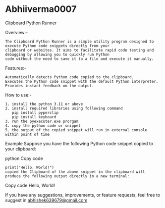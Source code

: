 # Abhiiverma0007
Clipboard Python Runner



Overview:-

	The Clipboard Python Runner is a simple utility program designed to execute Python code snippets directly from your
	clipboard or websites. It aims to facilitate rapid code testing and debugging by allowing you to quickly run Python
	code without the need to save it to a file and execute it manually.


Features:-

	Automatically detects Python code copied to the clipboard.
	Executes the Python code snippet with the default Python interpreter.
	Provides instant feedback on the output.
	
How to use:-
	
	1. install the python 3.11 or above
	2. install required libraries using following command
	   pip install pyperclip
	   pip install keyboard
	3. run the pyexecuter.exe prorgam
	4. copy the python code or snippet
	5. the output of the copied snippet will run in external console within point of time



Example
    Suppose you have the following Python code snippet copied to your clipboard:

python
    Copy code

    print("Hello, World!")
    copied the Clipboard of the above snippet in the clipboard will produce the following output directly in a new terminal:

Copy code
    Hello, World!


If you have any suggestions, improvements, or feature requests, feel free to suggest in abhishek639679@gmail.com

